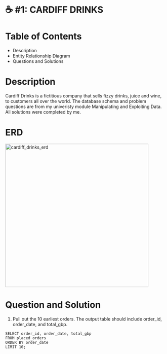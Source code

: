 # ☕ #1: CARDIFF DRINKS

# Table of Contents
  - Description
  - Entity Relationship Diagram
  - Questions and Solutions
#

# Description
Cardiff Drinks is a fictitious company that sells fizzy drinks, juice and wine, to customers all
over the world. The database schema and problem questions are from my univeristy module Manipulating and Exploiting Data. 
All solutions were completed by me.  

# ERD
<img width="452" alt="cardiff_drinks_erd" src="https://github.com/luca28-04/SQL-PROBLEM-CHALLENGES/assets/109167297/9f9dbd35-6d9f-478e-a7c3-1a429bb86b8d">


# Question and Solution

1. Pull out the 10 earliest orders. The output table should include order_id, order_date, and total_gbp.

```
SELECT order_id, order_date, total_gbp
FROM placed_orders
ORDER BY order_date
LIMIT 10;
```

